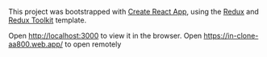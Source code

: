 This project was bootstrapped with [Create React App](https://github.com/facebook/create-react-app), using the [Redux](https://redux.js.org/) and [Redux Toolkit](https://redux-toolkit.js.org/) template.

Open [http://localhost:3000](http://localhost:3000) to view it in the browser.
Open https://in-clone-aa800.web.app/ to open remotely
